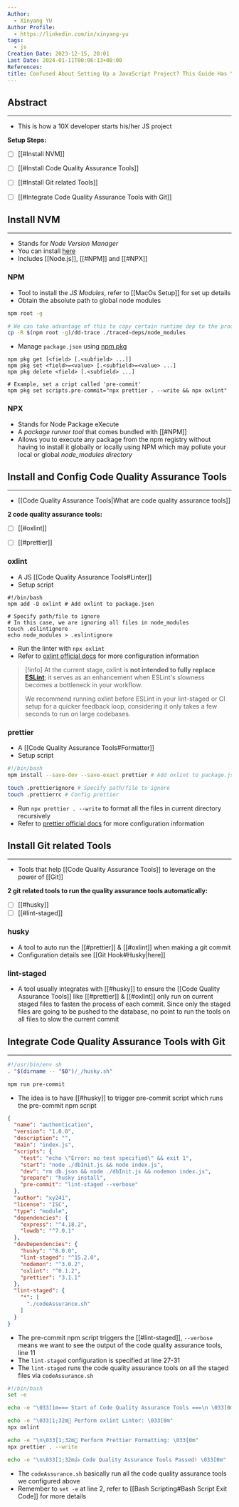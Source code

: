 ```yaml
---
Author:
  - Xinyang YU
Author Profile:
  - https://linkedin.com/in/xinyang-yu
tags:
  - js
Creation Date: 2023-12-15, 20:01
Last Date: 2024-01-11T00:06:13+08:00
References: 
title: Confused About Setting Up a JavaScript Project? This Guide Has Your Back!
---
```

## Abstract
---
- This is how a 10X developer starts his/her JS project

**Setup Steps:**
- [ ] [[#Install NVM]]
- [ ] [[#Install Code Quality Assurance Tools]]
- [ ] [[#Install Git related Tools]]
- [ ] [[#Integrate Code Quality Assurance Tools with Git]]


## Install NVM
---
- Stands for *Node Version Manager*
- You can install [here](https://github.com/nvm-sh/nvm#install--update-script)
- Includes [[Node.js]], [[#NPM]] and [[#NPX]]
### NPM
- Tool to install the *JS Modules*, refer to [[MacOs Setup]] for set up details
- Obtain the absolute path to global node modules 
```bash
npm root -g

# We can take advantage of this to copy certain runtime dep to the production build
cp -R $(npm root -g)/dd-trace ./traced-deps/node_modules
```

- Manage `package.json` using [npm pkg](https://docs.npmjs.com/cli/v7/commands/npm-pkg)
```shell
npm pkg get [<field> [.<subfield> ...]] 
npm pkg set <field>=<value> [.<subfield>=<value> ...] 
npm pkg delete <field> [.<subfield> ...]

# Example, set a cript called 'pre-commit'
npm pkg set scripts.pre-commit="npx prettier . --write && npx oxlint"
```
### NPX
- Stands for Node Package eXecute
- A *package runner tool* that comes bundled with [[#NPM]]
- Allows you to execute any package from the npm registry without having to install it globally or locally using NPM which may pollute your local or global *node_modules directory*

## Install and Config Code Quality Assurance Tools
---
- [[Code Quality Assurance Tools|What are code quality assurance tools]]

**2 code quality assurance tools:**
- [ ] [[#oxlint]]
- [ ] [[#prettier]]


### oxlint
- A JS [[Code Quality Assurance Tools#Linter]]
- Setup script
```shell
#!/bin/bash
npm add -D oxlint # Add oxlint to package.json

# Specify path/file to ignore
# In this case, we are ignoring all files in node_modules
touch .eslintignore
echo node_modules > .eslintignore
```

- Run the linter with `npx oxlint`
- Refer to [oxlint official docs](https://oxc-project.github.io/docs/guide/usage/linter.html) for more configuration information

>[!info]
>At the current stage, oxlint is **not intended to fully replace [ESLint](https://eslint.org/)**; it serves as an enhancement when ESLint's slowness becomes a bottleneck in your workflow.
>
>We recommend running oxlint before ESLint in your lint-staged or CI setup for a quicker feedback loop, considering it only takes a few seconds to run on large codebases.
### prettier
- A [[Code Quality Assurance Tools#Formatter]]
- Setup script
```bash
#!/bin/bash
npm install --save-dev --save-exact prettier # Add oxlint to package.json

touch .prettierignore # Specify path/file to ignore
touch .prettierrc # Config prettier
```

- Run `npx prettier . --write` to format all the files in current directory recursively
- Refer to [prettier official docs](https://prettier.io/docs/en/install.html) for more configuration information





## Install Git related Tools
---
- Tools that help [[Code Quality Assurance Tools]] to leverage on the power of [[Git]]

**2 git related tools to run the quality assurance tools automatically:**
- [ ] [[#husky]]
- [ ] [[#lint-staged]]

### husky
- A tool to auto run the [[#prettier]] & [[#oxlint]] when making a git commit  
- Configuration details see [[Git Hook#Husky|here]]

### lint-staged
- A tool usually integrates with [[#husky]] to ensure the [[Code Quality Assurance Tools]] like [[#prettier]] & [[#oxlint]] only run on current staged files to fasten the process of each commit. Since only the staged files are going to be pushed to the database, no point to run the tools on all files to slow the current commit

## Integrate Code Quality Assurance Tools with Git
---

```bash title=".husky/pre-commit" {4}
#!/usr/bin/env sh
. "$(dirname -- "$0")/_/husky.sh"

npm run pre-commit
```
- The idea is to have [[#husky]] to trigger pre-commit script which runs the pre-commit npm script

```json title="package.json" {11} {27-31}
{
  "name": "authentication",
  "version": "1.0.0",
  "description": "",
  "main": "index.js",
  "scripts": {
    "test": "echo \"Error: no test specified\" && exit 1",
    "start": "node ./dbInit.js && node index.js",
    "dev": "rm db.json && node ./dbInit.js && nodemon index.js",
    "prepare": "husky install",
    "pre-commit": "lint-staged --verbose"
  },
  "author": "xy241",
  "license": "ISC",
  "type": "module",
  "dependencies": {
    "express": "^4.18.2",
    "lowdb": "^7.0.1"
  },
  "devDependencies": {
    "husky": "^8.0.0",
    "lint-staged": "^15.2.0",
    "nodemon": "^3.0.2",
    "oxlint": "^0.1.2",
    "prettier": "3.1.1"
  },
  "lint-staged": {
    "*": [
      "./codeAssurance.sh"
    ]
  }
}
```
- The pre-commit npm script triggers the [[#lint-staged]], `--verbose`  means we want to see the output of the code quality assurance tools, line 11
- The `lint-staged` configuration is specified at line 27-31
- The `lint-staged` runs the code quality assurance tools on all the staged files via `codeAssurance.sh`

```bash title="codeAssurance.sh" {2} {7} {10}
#!/bin/bash
set -e

echo -e "\033[1m=== Start of Code Quality Assurance Tools ===\n \033[0m"

echo -e "\033[1;32m🔎 Perform oxlint Linter: \033[0m"
npx oxlint

echo -e "\n\033[1;32m💅 Perform Prettier Formatting: \033[0m"
npx prettier . --write

echo -e "\n\033[1;32m👍 Code Quality Assurance Tools Passed! \033[0m"
```
- The `codeAssurance.sh` basically run all the code quality assurance tools we configured above
- Remember to `set -e` at line 2, refer to [[Bash Scripting#Bash Script Exit Code]] for more details